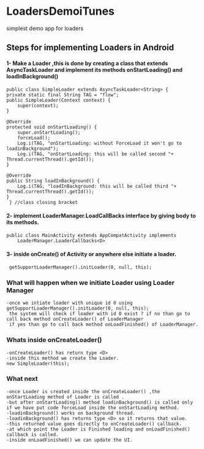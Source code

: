 # LoadersDemoiTunes
simplest demo app for loaders
 
## Steps for implementing Loaders in Android

#### 1- Make a Loader ,this is done by creating a class that extends AsyncTaskLoader<D> and implement its methods onStartLoading() and loadInBackground()
 
    public class SimpleLoader extends AsyncTaskLoader<String> {
    private static final String TAG = "flow";
    public SimpleLoader(Context context) {
        super(context);
    }

    @Override
    protected void onStartLoading() {
        super.onStartLoading();
        forceLoad();
        Log.i(TAG, "onStartLoading: without ForceLoad it won't go to loadinBackground");
        Log.i(TAG, "onStartLoading: this will be called second "+ Thread.currentThread().getId());
    }

    @Override
    public String loadInBackground() {
        Log.i(TAG, "loadInBackground: this will be called third "+ Thread.currentThread().getId());        
    }
     } //class closing bracket
  
#### 2- implement  LoaderManager.LoadCallBacks interface by giving body to its methods.
    
    public class MainActivity extends AppCompatActivity implements
        LoaderManager.LoaderCallbacks<D> 

#### 3- inside onCreate() of Activity or anywhere else initiate a loader.
     getSupportLoaderManager().initLoader(0, null, this);

### What will happen when we initiate Loader using Loader Manager
    -once we intiate loader with unique id 0 using getSupportLoaderManager().initLoader(0, null, this); 
     the system will check if loader with id 0 exist ? if no than go to call back method onCreateLoader() of LoaderManager 
     if yes than go to call back method onLoadFinished() of LoaderManager.
 
### Whats inside onCreateLoader()
    -onCreateLoader() has return type <D>
    -inside this method we create the Loader.
    new SimpleLoader(this);
### What next
    -once Loader is created inside the onCreateLoader() ,the onStartLoading method of Loader is called .
    -but after onStartLoading() method loadinBackground() is called only if we have put code forceLoad inside the onStartLoading method.
    -loadinBackground() works on background thread.
    -loadinBackground() has returns type <D> so it returns that value.
    -this returned value goes directly to onCreateLoader() callback.
    -at which point the Loader is Finished loading and onLoadFinished() callback is called.
    -inside onLoadFinished() we can update the UI.
